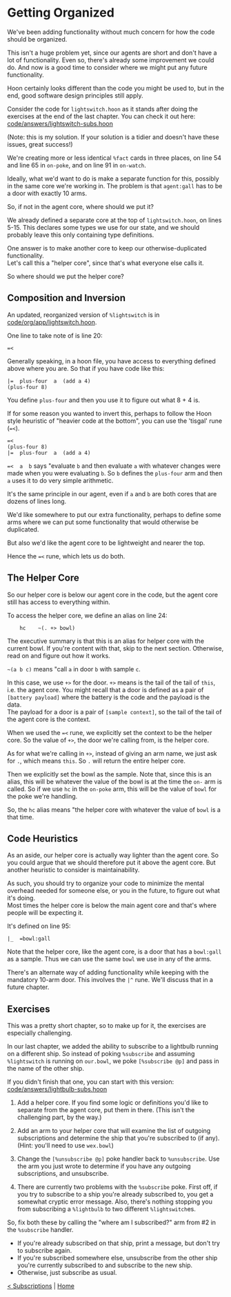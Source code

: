 # Getting Organized

We've been adding functionality without much concern for how the code should be organized.

This isn't a huge problem yet, since our agents are short and don't have a lot of 
functionality.  Even so, there's already some improvement we could do.  And now is a
good time to consider where we might put any future functionality.

Hoon certainly looks different than the code you might be used to, but in the end,
good software design principles still apply.  

Consider the code for `lightswitch.hoon` as it stands after doing the exercises at
the end of the last chapter.  You can check it out here: 
[code/answers/lightswitch-subs.hoon](code/answers/lightswitch-subs.hoon)

(Note: this is my solution.  If your solution is a tidier and doesn't have these 
issues, great success!)

We're creating more or less identical `%fact` cards in three places, on line 54 and 
line 65 in `on-poke`, and on line 91 in `on-watch`.

Ideally, what we'd want to do is make a separate function for this, possibly in
the same core we're working in.  The problem is that `agent:gall` has to be a door 
with exactly 10 arms.

So, if not in the agent core, where should we put it?  

We already defined a separate core at the top of `lightswitch.hoon`, on lines 5-15.
This declares some types we use for our state, and we should probably leave this
only containing type definitions.

One answer is to make another core to keep our otherwise-duplicated functionality.  
Let's call this a "helper core", since that's what everyone else calls it.

So where should we put the helper core?

## Composition and Inversion

An updated, reorganized version of `%lightswitch` is in [code/org/app/lightswitch.hoon](code/org/app/lightswitch.hoon).

One line to take note of is line 20:
```
=<
```

Generally speaking, in a hoon file, you have access to everything defined above where you
are.  So that if you have code like this:
```
|=  plus-four  a  (add a 4)
(plus-four 8)
```

You define `plus-four` and then you use it to figure out what 8 + 4 is.

If for some reason you wanted to invert this, perhaps to follow the Hoon style 
heuristic of "heavier code at the bottom", you can use the 'tisgal' rune (`=<`).
```
=<
(plus-four 8)
|=  plus-four  a  (add a 4)
```

 `=<  a  b` says "evaluate `b` and then evaluate `a` with whatever changes 
were made when you were evaluating `b`.  So `b` defines the `plus-four` arm and
then `a` uses it to do very simple arithmetic.

It's the same principle in our agent, even if `a` and `b` are both cores that are
dozens of lines long.  

We'd like somewhere to put our extra functionality, perhaps to define some arms
where we can put some functionality that would otherwise be duplicated.

But also we'd like the agent core to be lightweight and nearer the top.

Hence the `=<` rune, which lets us do both.

## The Helper Core

So our helper core is below our agent core in the code, but the agent core still has
access to everything within.

To access the helper core, we define an alias on line 24:
```
    hc    ~(. +> bowl)
```

The executive summary is that this is an alias for helper core with the
current bowl.  If you're content with that, skip to the next section.
Otherwise, read on and figure out how it works.

`~(a b c)` means "call `a` in door `b` with sample `c`.  

In this case, we use `+>` for the door.  `+>` means is the tail of the tail of 
`this`, i.e. the agent core.  You might recall that a door is defined as a pair 
of `[battery payload]` where the battery is the code and the payload is the data.  
The payload for a door is a pair of `[sample context]`, so the tail of the 
tail of the agent core is the context.

When we used the `=<` rune, we explicitly set the context to be the helper 
core.  So the value of `+>`, the door we're calling from, is the helper core.

As for what we're calling in `+>`, instead of giving an arm name, we just ask 
for `.`, which means `this`.  So `.` will return the entire helper core.

Then we explicitly set the bowl as the sample. Note that, since this is an 
alias, this will be whatever the value of the bowl is at the time the `on-` 
arm is called.  So if we use `hc` in the `on-poke` arm, this will be the 
value of `bowl` for the poke we're handling.

So, the `hc` alias means "the helper core with whatever the value of `bowl`
is a that time.

## Code Heuristics

As an aside, our helper core is actually way lighter than the agent core.  So
you could argue that we should therefore put it above the agent core.  But 
another heuristic to consider is maintainability.

As such, you should try to organize your code to minimize the mental overhead 
needed for someone else, or you in the future, to figure out what  it's doing.  
Most times the helper core is below the main agent core and that's where people 
will be expecting it.

It's defined on line 95:
```
|_  =bowl:gall
```

Note that the helper core, like the agent core, is a door that has a `bowl:gall` as
a sample.  Thus we can use the same `bowl` we use in any of the arms.

There's an alternate way of adding functionality while keeping with the mandatory
10-arm door.  This involves the `|^` rune.  We'll discuss that in a future chapter.

## Exercises

This was a pretty short chapter, so to make up for it, the exercises are especially
challenging.

In our last chapter, we added the ability to subscribe to a lightbulb running on
a different ship.  So instead of poking `%subscribe` and assuming `%lightswitch` is
running on `our.bowl`, we poke `[%subscribe @p]` and pass in the name of the other 
ship.

If you didn't finish that one, you can start with this version:
[code/answers/lightbulb-subs.hoon](code/answers/lightbulb-subs.hoon)

1. Add a helper core.  If you find some logic or definitions you'd like to separate 
from the agent core, put them in there.  (This isn't the challenging part, by the 
way.)

2. Add an arm to your helper core that will examine the list of outgoing subscriptions
and determine the ship that you're subscribed to (if any).  (Hint: you'll need
to use `wex.bowl`)

3. Change the `[%unsubscribe @p]` poke handler back to `%unsubscribe`.  Use the 
arm you just wrote to determine if you have any outgoing subscriptions, and 
unsubscribe.

4. There are currently two problems with the `%subscribe` poke.  First off, if you
try to subscribe to a ship you're already subscribed to, you get a somewhat
cryptic error message.  Also, there's nothing stopping you from subscribing a
`%lightbulb` to two different `%lightswitch`es.  

  So, fix both these by calling the "where am I subscribed?" arm from #2 in the
`%subscribe` handler.  

  - If you're already subscribed on that ship, print a message, but don't 
  try to subscribe again.
  - If you're subscribed somewhere else, unsubscribe from the other ship you're
  currently subscribed to and subscribe to the new ship.
  - Otherwise, just subscribe as usual.

[&lt; Subscriptions](subscriptions.md) | [Home](overview.md)

